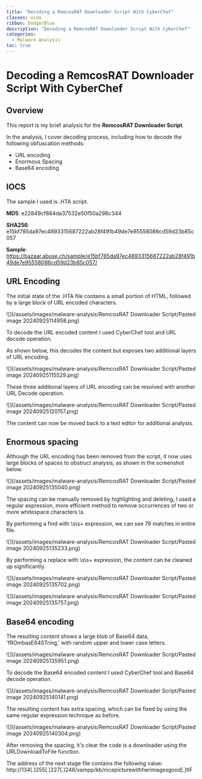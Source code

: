 ```yaml
---
title: "Decoding a RemcosRAT Downloader Script With CyberChef"
classes: wide
ribbon: DodgerBlue
description: "Decoding a RemcosRAT Downloader Script With CyberChef"
categories:
  - Malware Analysis 
toc: true
---
```


# Decoding a RemcosRAT Downloader Script With CyberChef

## **Overview**

This report is my brief analysis for the **RemcosRAT Downloader Script**.

In the analysis, I cover decoding process, including how to decode the following obfuscation methods:  

- URL encoding 
- Enormous Spacing  
- Base64 encoding

## **IOCS**

The sample I used is .HTA script.  

**MD5**: e22849cf884da37532e50f50a298c344



**SHA256**:
e15bf785da97ec4893315687222ab28f491b49de7e95558086cd59d23b85c057

**Sample**: 
https://bazaar.abuse.ch/sample/e15bf785da97ec4893315687222ab28f491b49de7e95558086cd59d23b85c057/

## **URL Encoding** 

The initial state of the .HTA file contains a small portion of HTML, followed by a large block of URL encoded characters. 

![](/assets/images/malware-analysis/RemcosRAT Downloader Script/Pasted image 20240925114958.png)

To decode the URL encoded content I used CyberChef tool and URL decode operation.

As shown below, this decodes the content but exposes two additional layers of URL encoding.

![](/assets/images/malware-analysis/RemcosRAT Downloader Script/Pasted image 20240925115529.png)


These three additional layers of URL encoding can be resolved with another URL Decode operation. 

![](/assets/images/malware-analysis/RemcosRAT Downloader Script/Pasted image 20240925120157.png)

The content can now be moved back to a text editor for additional analysis.


## **Enormous spacing** 

Although the URL encoding has been removed from the script, it now uses large blocks of spaces to obstruct analysis, as shown in the screenshot below.

![](/assets/images/malware-analysis/RemcosRAT Downloader Script/Pasted image 20240925135040.png)

The spacing can be manually removed by highlighting and deleting, I used a regular expression, more efficient method to remove occurrences of two or more whitespace characters \\s. 

By performing a find with \\s\\s+ expression, we can see 79 matches in entire file.  

![](/assets/images/malware-analysis/RemcosRAT Downloader Script/Pasted image 20240925135233.png)


By performing a replace with \\s\\s+ expression, the content can be cleaned up significantly.

![](/assets/images/malware-analysis/RemcosRAT Downloader Script/Pasted image 20240925135702.png)

![](/assets/images/malware-analysis/RemcosRAT Downloader Script/Pasted image 20240925135757.png)


## **Base64 encoding** 

The resulting content shows a large blob of Base64 data, 'fROmbasE64STring,' with random upper and lower case letters.

![](/assets/images/malware-analysis/RemcosRAT Downloader Script/Pasted image 20240925135951.png)

To decode the Base64 encoded content I used CyberChef tool and Base64 decode operation.

![](/assets/images/malware-analysis/RemcosRAT Downloader Script/Pasted image 20240925140141.png)

The resulting content has extra spacing, which can be fixed by using the same regular expression technique as before.

![](/assets/images/malware-analysis/RemcosRAT Downloader Script/Pasted image 20240925140304.png)

After removing the spacing, it's clear the code is a downloader using the URLDownloadToFile function. 

The address of the next stage file contains the following value: 
http://134[.]255[.]227[.]248/xampp/kb/nicepicturewithherimagesgood[.]tIF

